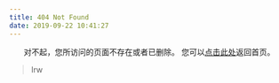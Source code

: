 ```yaml
---
title: 404 Not Found
date: 2019-09-22 10:41:27
---
```


<center>
对不起，您所访问的页面不存在或者已删除。
您可以<a href="http://lrw.blog-lee.site>">点击此处</a>返回首页。
</center>

<blockquote class="blockquote-center">
    lrw
</blockquote>

